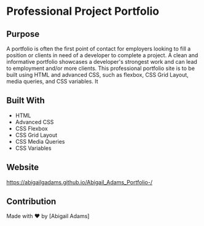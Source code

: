 # Professional Project Portfolio

## Purpose
A portfolio is often the first point of contact for employers looking to fill a position or clients in need of a developer to complete a project. A clean and informative portfolio showcases a developer's strongest work and can lead to employment and/or more clients. This professional portfolio site is to be built using HTML and advanced CSS, such as flexbox, CSS Grid Layout, media queries, and CSS variables. It 

## Built With
* HTML
* Advanced CSS
* CSS Flexbox
* CSS Grid Layout
* CSS Media Queries
* CSS Variables


## Website
https://abigailgadams.github.io/Abigail_Adams_Portfolio-/

## Contribution
Made with ❤️ by [Abigail Adams]
